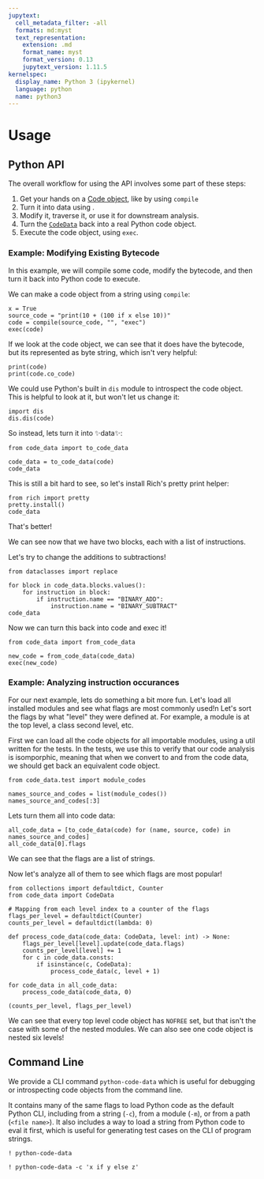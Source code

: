 ```yaml
---
jupytext:
  cell_metadata_filter: -all
  formats: md:myst
  text_representation:
    extension: .md
    format_name: myst
    format_version: 0.13
    jupytext_version: 1.11.5
kernelspec:
  display_name: Python 3 (ipykernel)
  language: python
  name: python3
---
```


# Usage

## Python API

The overall workflow for using the API involves some part of these steps:

1. Get your hands on a [Code object](https://docs.python.org/3/reference/datamodel.html#index-55), like by using `compile`
2. Turn it into data using .
3. Modify it, traverse it, or use it for downstream analysis.
4. Turn the [`CodeData`](code_data.CodeData) back into a real Python code object.
5. Execute the code object, using `exec`.

### Example: Modifying Existing Bytecode

In this example, we will compile some code, modify the bytecode, and then turn it back into Python code to execute.

We can make a code object from a string using `compile`:

```{code-cell}
x = True
source_code = "print(10 + (100 if x else 10))"
code = compile(source_code, "", "exec")
exec(code)
```

If we look at the code object, we can see that it does have the bytecode, but its represented as byte string, which isn't very helpful:

```{code-cell}
print(code)
print(code.co_code)
```

We could use Python's built in `dis` module to introspect the code object. This is helpful to look at it, but won't let us change it:

```{code-cell}
import dis
dis.dis(code)
```

So instead, lets turn it into ✨data✨:

```{code-cell}
from code_data import to_code_data

code_data = to_code_data(code)
code_data
```

This is still a bit hard to see, so let's install Rich's pretty print helper:

```{code-cell}
from rich import pretty
pretty.install()
code_data
```

That's better!

We can see now that we have two blocks, each with a list of instructions.

Let's try to change the additions to subtractions!

```{code-cell}
from dataclasses import replace

for block in code_data.blocks.values():
    for instruction in block:
        if instruction.name == "BINARY_ADD":
            instruction.name = "BINARY_SUBTRACT"
code_data
```

Now we can turn this back into code and exec it!

```{code-cell}
from code_data import from_code_data

new_code = from_code_data(code_data)
exec(new_code)
```

### Example: Analyzing instruction occurances

For our next example, lets do something a bit more fun. Let's load all installed modules and see what flags are most commonly used!n Let's
sort the flags by what "level" they were defined at. For example, a module is
at the top level, a class second level, etc.

First we can load all the code objects for all importable modules, using
a util written for the tests. In the tests, we use this to verify that
our code analysis is isomporphic, meaning that when we convert to and from the
code data, we should get back an equivalent code object.

```{code-cell}
from code_data.test import module_codes

names_source_and_codes = list(module_codes())
names_source_and_codes[:3]
```

Lets turn them all into code data:

```{code-cell}
all_code_data = [to_code_data(code) for (name, source, code) in names_source_and_codes]
all_code_data[0].flags
```

We can see that the flags are a list of strings.

Now let's analyze all of them to see which flags are most popular!

```{code-cell}
from collections import defaultdict, Counter
from code_data import CodeData

# Mapping from each level index to a counter of the flags
flags_per_level = defaultdict(Counter)
counts_per_level = defaultdict(lambda: 0)

def process_code_data(code_data: CodeData, level: int) -> None:
    flags_per_level[level].update(code_data.flags)
    counts_per_level[level] += 1
    for c in code_data.consts:
        if isinstance(c, CodeData):
            process_code_data(c, level + 1)

for code_data in all_code_data:
    process_code_data(code_data, 0)

(counts_per_level, flags_per_level)
```

We can see that every top level code object has `NOFREE` set, but that isn't the case
with some of the nested modules. We can also see one code object is nested six levels!

## Command Line

We provide a CLI command `python-code-data` which is useful for debugging or introspecting code objects from the command line.

It contains many of the same
flags to load Python code as the default Python CLI, including from a string (`-c`),
from a module (`-m`), or from a path (`<file name>`). It also includes a way to
load a string from Python code to eval it first, which is useful for generating
test cases on the CLI of program strings.

```{code-cell}
! python-code-data
```

```{code-cell}
! python-code-data -c 'x if y else z'
```
